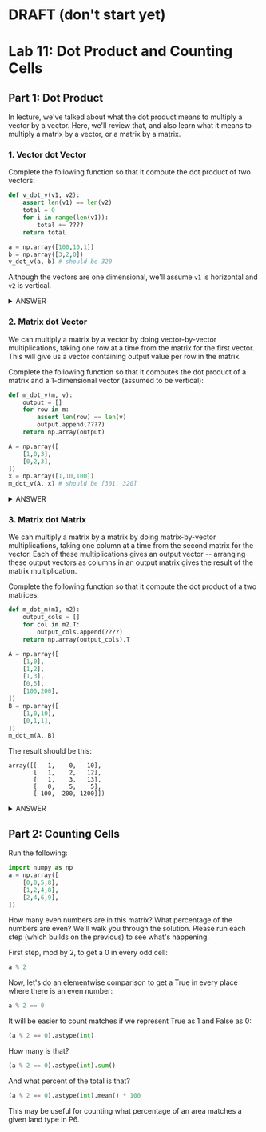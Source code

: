 # DRAFT (don't start yet)

# Lab 11: Dot Product and Counting Cells

## Part 1: Dot Product

In lecture, we've talked about what the dot product means to multiply
a vector by a vector.  Here, we'll review that, and also learn what it
means to multiply a matrix by a vector, or a matrix by a matrix.

### 1. Vector dot Vector

Complete the following function so that it compute the dot product of
two vectors:

```python
def v_dot_v(v1, v2):
    assert len(v1) == len(v2)
    total = 0
    for i in range(len(v1)):
        total += ????
    return total

a = np.array([100,10,1])
b = np.array([3,2,0])
v_dot_v(a, b) # should be 320
```

Although the vectors are one dimensional, we'll assume `v1` is
horizontal and `v2` is vertical.

<details>
    <summary>ANSWER</summary>
    <code>v1[i] * v2[i]</code>
</details>

### 2. Matrix dot Vector

We can multiply a matrix by a vector by doing vector-by-vector
multiplications, taking one row at a time from the matrix for the
first vector.  This will give us a vector containing output value per
row in the matrix.

Complete the following function so that it computes the dot product of
a matrix and a 1-dimensional vector (assumed to be vertical):

```python
def m_dot_v(m, v):
    output = []
    for row in m:
        assert len(row) == len(v)
        output.append(????)
    return np.array(output)

A = np.array([
    [1,0,3],
    [0,2,3],
])
x = np.array([1,10,100])
m_dot_v(A, x) # should be [301, 320]
```

<details>
    <summary>ANSWER</summary>
    <code>v_dot_v(row, v)</code>
</details>

### 3. Matrix dot Matrix

We can multiply a matrix by a matrix by doing matrix-by-vector
multiplications, taking one column at a time from the second matrix
for the vector.  Each of these multiplications gives an output vector
-- arranging these output vectors as columns in an output matrix gives
the result of the matrix multiplication.

Complete the following function so that it compute the dot product of
a two matrices:

```python
def m_dot_m(m1, m2):
    output_cols = []
    for col in m2.T:
        output_cols.append(????)
    return np.array(output_cols).T

A = np.array([
    [1,0],
    [1,2],
    [1,3],
    [0,5],
    [100,200],
])
B = np.array([
    [1,0,10],
    [0,1,1],
])
m_dot_m(A, B)
```

The result should be this:

```
array([[   1,    0,   10],
       [   1,    2,   12],
       [   1,    3,   13],
       [   0,    5,    5],
       [ 100,  200, 1200]])
```

<details>
    <summary>ANSWER</summary>
    <code>m_dot_v(m1, col)</code>
</details>

## Part 2: Counting Cells

Run the following:

```python
import numpy as np
a = np.array([
    [0,0,5,8],
    [1,2,4,8],
    [2,4,6,9],
])
```

How many even numbers are in this matrix?  What percentage of the
numbers are even?  We'll walk you through the solution.  Please run
each step (which builds on the previous) to see what's happening.

First step, mod by 2, to get a 0 in every odd cell:

```python
a % 2
```

Now, let's do an elementwise comparison to get a True in every place where there is an even number:

```python
a % 2 == 0
```

It will be easier to count matches if we represent True as 1 and False as 0:

```python
(a % 2 == 0).astype(int)
```

How many is that?

```python
(a % 2 == 0).astype(int).sum()
```

And what percent of the total is that?

```python
(a % 2 == 0).astype(int).mean() * 100
```

This may be useful for counting what percentage of an area matches a
given land type in P6.
